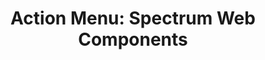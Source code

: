 ---
layout: examples.njk
title: 'Action Menu: Spectrum Web Components'
displayName: Action Menu
componentName: action-menu
componentHeading: sp-action-menu
tags:
- component-examples
---